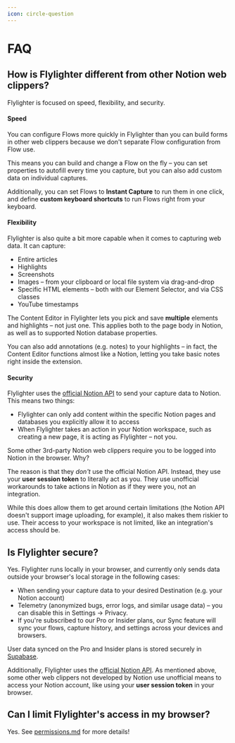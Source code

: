 ```yaml
---
icon: circle-question
---
```


# FAQ

## How is Flylighter different from other Notion web clippers?

Flylighter is focused on speed, flexibility, and security.

#### Speed

You can configure Flows more quickly in Flylighter than you can build forms in other web clippers because we don't separate Flow configuration from Flow use.

This means you can build and change a Flow on the fly – you can set properties to autofill every time you capture, but you can also add custom data on individual captures.

Additionally, you can set Flows to **Instant Capture** to run them in one click, and define **custom keyboard shortcuts** to run Flows right from your keyboard.

#### Flexibility

Flylighter is also quite a bit more capable when it comes to capturing web data. It can capture:

* Entire articles
* Highlights
* Screenshots
* Images – from your clipboard or local file system via drag-and-drop
* Specific HTML elements – both with our Element Selector, and via CSS classes
* YouTube timestamps

The Content Editor in Flylighter lets you pick and save **multiple** elements and highlights – not just one. This applies both to the page body in Notion, as well as to supported Notion database properties.

You can also add annotations (e.g. notes) to your highlights – in fact, the Content Editor functions almost like a Notion, letting you take basic notes right inside the extension.

#### Security

Flylighter uses the [official Notion API](https://developers.notion.com/) to send your capture data to Notion. This means two things:

* Flylighter can only add content within the specific Notion pages and databases you explicitly allow it to access
* When Flylighter takes an action in your Notion workspace, such as creating a new page, it is acting as Flylighter – not you.

Some other 3rd-party Notion web clippers require you to be logged into Notion in the browser. Why?

The reason is that they _don't_ use the official Notion API. Instead, they use your **user session token** to literally act as you. They use unofficial workarounds to take actions in Notion as if they were you, not an integration.

While this does allow them to get around certain limitations (the Notion API doesn't support image uploading, for example), it also makes them riskier to use. Their access to your workspace is not limited, like an integration's access should be.

## Is Flylighter secure?

Yes. Flylighter runs locally in your browser, and currently only sends data outside your browser's local storage in the following cases:

* When sending your capture data to your desired Destination (e.g. your Notion account)
* Telemetry (anonymized bugs, error logs, and similar usage data) – you can disable this in Settings → Privacy.
* If you're subscribed to our Pro or Insider plans, our Sync feature will sync your flows, capture history, and settings across your devices and browsers.

User data synced on the Pro and Insider plans is stored securely in [Supabase](https://supabase.com/).

Additionally, Flylighter uses the [official Notion API](https://developers.notion.com/). As mentioned above, some other web clippers not developed by Notion use unofficial means to access your Notion account, like using your **user session token** in your browser.

## Can I limit Flylighter's access in my browser?

Yes. See [permissions.md](../in-depth/permissions.md "mention") for more details!
